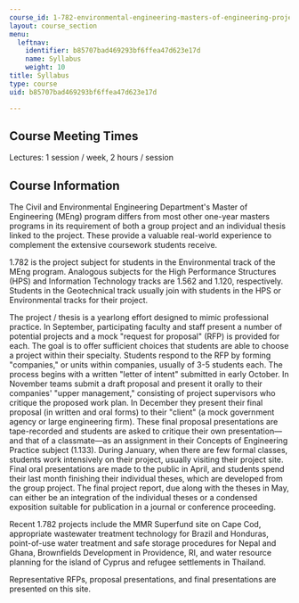 ```yaml
---
course_id: 1-782-environmental-engineering-masters-of-engineering-project-fall-2007-spring-2008
layout: course_section
menu:
  leftnav:
    identifier: b85707bad469293bf6ffea47d623e17d
    name: Syllabus
    weight: 10
title: Syllabus
type: course
uid: b85707bad469293bf6ffea47d623e17d

---
```


Course Meeting Times
--------------------

Lectures: 1 session / week, 2 hours / session

Course Information
------------------

The Civil and Environmental Engineering Department's Master of Engineering (MEng) program differs from most other one-year masters programs in its requirement of both a group project and an individual thesis linked to the project. These provide a valuable real-world experience to complement the extensive coursework students receive.

1.782 is the project subject for students in the Environmental track of the MEng program. Analogous subjects for the High Performance Structures (HPS) and Information Technology tracks are 1.562 and 1.120, respectively. Students in the Geotechnical track usually join with students in the HPS or Environmental tracks for their project.

The project / thesis is a yearlong effort designed to mimic professional practice. In September, participating faculty and staff present a number of potential projects and a mock "request for proposal" (RFP) is provided for each. The goal is to offer sufficient choices that students are able to choose a project within their specialty. Students respond to the RFP by forming "companies," or units within companies, usually of 3-5 students each. The process begins with a written "letter of intent" submitted in early October. In November teams submit a draft proposal and present it orally to their companies' "upper management," consisting of project supervisors who critique the proposed work plan. In December they present their final proposal (in written and oral forms) to their "client" (a mock government agency or large engineering firm). These final proposal presentations are tape-recorded and students are asked to critique their own presentation—and that of a classmate—as an assignment in their Concepts of Engineering Practice subject (1.133). During January, when there are few formal classes, students work intensively on their project, usually visiting their project site. Final oral presentations are made to the public in April, and students spend their last month finishing their individual theses, which are developed from the group project. The final project report, due along with the theses in May, can either be an integration of the individual theses or a condensed exposition suitable for publication in a journal or conference proceeding.

Recent 1.782 projects include the MMR Superfund site on Cape Cod, appropriate wastewater treatment technology for Brazil and Honduras, point-of-use water treatment and safe storage procedures for Nepal and Ghana, Brownfields Development in Providence, RI, and water resource planning for the island of Cyprus and refugee settlements in Thailand.

Representative RFPs, proposal presentations, and final presentations are presented on this site.